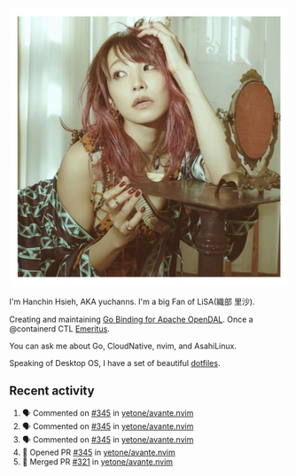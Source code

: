 <p align="center">
  <img src="./assets/LiSA2.webp" width=550 />
</p>

I'm Hanchin Hsieh, AKA yuchanns. I'm a big Fan of LiSA(織部 里沙).

Creating and maintaining [Go Binding for Apache OpenDAL](https://github.com/apache/opendal/tree/main/bindings/go). Once a @containerd CTL [Emeritus](https://github.com/containerd/nerdctl/pull/3067).

You can ask me about Go, CloudNative, nvim, and AsahiLinux.

Speaking of Desktop OS, I have a set of beautiful [dotfiles](https://github.com/yuchanns/dotfiles).

## Recent activity

<!--START_SECTION:activity-->
1. 🗣 Commented on [#345](https://github.com/yetone/avante.nvim/pull/345#issuecomment-2316627757) in [yetone/avante.nvim](https://github.com/yetone/avante.nvim)
2. 🗣 Commented on [#345](https://github.com/yetone/avante.nvim/pull/345#issuecomment-2316619771) in [yetone/avante.nvim](https://github.com/yetone/avante.nvim)
3. 🗣 Commented on [#345](https://github.com/yetone/avante.nvim/pull/345#issuecomment-2316610562) in [yetone/avante.nvim](https://github.com/yetone/avante.nvim)
4. 💪 Opened PR [#345](https://github.com/yetone/avante.nvim/pull/345) in [yetone/avante.nvim](https://github.com/yetone/avante.nvim)
5. 🎉 Merged PR [#321](https://github.com/yetone/avante.nvim/pull/321) in [yetone/avante.nvim](https://github.com/yetone/avante.nvim)
<!--END_SECTION:activity-->

